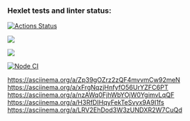 ### Hexlet tests and linter status:
[![Actions Status](https://github.com/Roma1731/frontend-project-46/workflows/hexlet-check/badge.svg)](https://github.com/Roma1731/frontend-project-46/actions)

<a href="https://codeclimate.com/github/Roma1731/frontend-project-46/maintainability"><img src="https://api.codeclimate.com/v1/badges/355c69064299d055c57c/maintainability" /></a>

<a href="https://codeclimate.com/github/Roma1731/frontend-project-46/test_coverage"><img src="https://api.codeclimate.com/v1/badges/355c69064299d055c57c/test_coverage" /></a>

[![Node CI](https://github.com/Roma1731/frontend-project-46/actions/workflows/my-tests.yml/badge.svg)](https://github.com/Roma1731/frontend-project-46/actions/workflows/my-tests.yml)

https://asciinema.org/a/Zp39gOZrz2zQF4mvvmCw92meN
https://asciinema.org/a/xFrgNqzjHnfyfO56UrYZFC6PT
https://asciinema.org/a/nzAWq0FjhWbYOjW0YgimvLqQF 
https://asciinema.org/a/H3RfDIHqyFekTeSvyx9A9I1fs
https://asciinema.org/a/LRV2EhDod3W3zUNDXR2W7CuQd